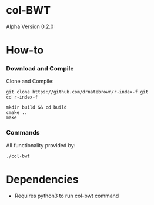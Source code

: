 # col-BWT
Alpha Version 0.2.0

# How-to
### Download and Compile

Clone and Compile:
```console
git clone https://github.com/drnatebrown/r-index-f.git
cd r-index-f

mkdir build && cd build
cmake ..
make
```

### Commands

All functionality provided by:
```console
./col-bwt
```

# Dependencies
- Requires python3 to run col-bwt command
